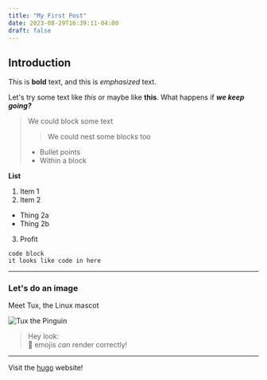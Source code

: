```yaml
---
title: "My First Post"
date: 2023-08-29T16:39:11-04:00
draft: false
---
```


## Introduction

This is **bold** text, and this is *emphasized* text.

Let's try some text like _this_ or maybe like __this__. What happens if ***we keep going?***

> We could block some text
>
>> We could nest some blocks too
> 
> - Bullet points
> - Within a block

**List**
1. Item 1
2. Item 2
 - Thing 2a
 - Thing 2b
3. Profit

```
code block
it looks like code in here
```

---

### Let's do an image
Meet Tux, the Linux mascot


![Tux the Pinguin](/linux_mascot.png ' ')




> Hey look:\
> :star_struck: emojis *can* render correctly!

---

Visit the [hugo](https://gohugo.io) website!
